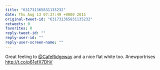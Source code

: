 ```yaml
---
title: "631731365831135232"
date: Thu Aug 13 07:37:49 +0000 2015
original-tweet-id: "631731365831135232"
retweets: 0
favorites: 0
reply-tweet-id: ""
reply-user-id: ""
reply-user-screen-name: ""
---
```

Great feeling to <a href="https://twitter.com/CafeRidgeway">@CafeRidgeway</a> and a nice flat white too. #newportrises http://t.co/p61efX7DhV

